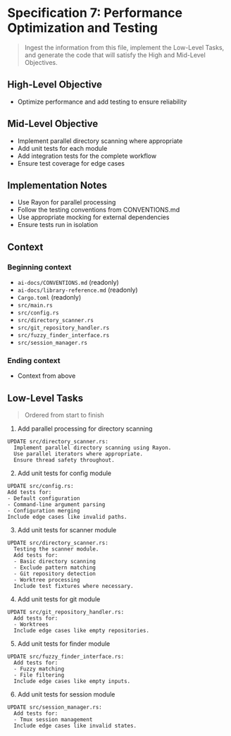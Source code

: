# Specification 7: Performance Optimization and Testing

> Ingest the information from this file, implement the Low-Level Tasks, and generate the code that will satisfy the High and Mid-Level Objectives.

## High-Level Objective

- Optimize performance and add testing to ensure reliability

## Mid-Level Objective

- Implement parallel directory scanning where appropriate
- Add unit tests for each module
- Add integration tests for the complete workflow
- Ensure test coverage for edge cases

## Implementation Notes

- Use Rayon for parallel processing
- Follow the testing conventions from CONVENTIONS.md
- Use appropriate mocking for external dependencies
- Ensure tests run in isolation

## Context

### Beginning context

- `ai-docs/CONVENTIONS.md` (readonly)
- `ai-docs/library-reference.md` (readonly)
- `Cargo.toml` (readonly)
- `src/main.rs`
- `src/config.rs`
- `src/directory_scanner.rs`
- `src/git_repository_handler.rs`
- `src/fuzzy_finder_interface.rs`
- `src/session_manager.rs`

### Ending context

- Context from above

## Low-Level Tasks

> Ordered from start to finish

1. Add parallel processing for directory scanning

```aider
UPDATE src/directory_scanner.rs:
  Implement parallel directory scanning using Rayon.
  Use parallel iterators where appropriate.
  Ensure thread safety throughout.
```

2. Add unit tests for config module

```aider
UPDATE src/config.rs:
Add tests for:
- Default configuration
- Command-line argument parsing
- Configuration merging
Include edge cases like invalid paths.
```

3. Add unit tests for scanner module

```aider
UPDATE src/directory_scanner.rs:
  Testing the scanner module.
  Add tests for:
  - Basic directory scanning
  - Exclude pattern matching
  - Git repository detection
  - Worktree processing
  Include test fixtures where necessary.
```

4. Add unit tests for git module

```aider
UPDATE src/git_repository_handler.rs:
  Add tests for:
  - Worktrees
  Include edge cases like empty repositories.
```

5. Add unit tests for finder module

```aider
UPDATE src/fuzzy_finder_interface.rs:
  Add tests for:
  - Fuzzy matching
  - File filtering
  Include edge cases like empty inputs.
```

6. Add unit tests for session module

```aider
UPDATE src/session_manager.rs:
  Add tests for:
  - Tmux session management
  Include edge cases like invalid states.
```
